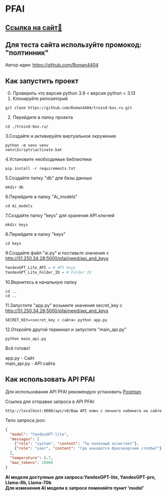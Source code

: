 # PFAI

## [Ccылка на сайт📝](http://51.250.34.28:5000/pfai)
## Для теста сайта используйте промокод: "полтинник"
Автор идеи: https://github.com/Roman4404

## Как запустить проект
0. Проверить что версия python 3.9 < версия python < 3.13 
1. Клонируйте репозиторий
```shell
git clone https://github.com/Roman4404/troind-box.ru.git
```
2. Перейдите в папку проекта
```shell
cd ./troind-box.ru/
```
3.Создайте и активируйте виртуальное окружение
```shell
python -m venv venv
venv\Scripts\activate.bat
```
4.Установите необходимые библиотеки
```shell
pip install -r requirements.txt
```
5.Создайте папку "db" для базы данных
```shell
mkdir db
```
6.Перейдите в папку "Ai_models"
```shell
cd Ai_models
```
7.Создайте папку "keys" для хранения API ключей
```shell
mkdir keys
```
8.Перейдите в папку "keys"
```shell
cd keys
```
9.Создайте файл "ai.py" и поставьте значения с http://51.250.34.28:5000/pfai/need/api_and_keys
```python
YandexGPT_Lite_API = # API keys
YandexGPT_Lite_Folder_ID = # Folder ID
```
10.Вернитесь в начальную папку
```shell
cd ..
cd ..
```
11.Запустите "app.py" возьмите значения secret_key с http://51.250.34.28:5000/pfai/need/api_and_keys
```shell
SECRET_KEY=<secret_key с сайта> python app.py
```
12.Откройте другой терминал и запустите "main_api.py"
```shell
python main_api.py
```
Всё готово!

app.py - Сайт
<br>
main_api.py - API сайта

## Как использовать API PFAI
Для использования API PFAI рекомендую установить [Postman](https://www.postman.com/)

Ссылка для отправки запроса в API PFAI:
<br>
```http request
http://localhost:8000/api/v0/Ваш API ключ с личного кабинета на сайте
```
Тело запроса json:
```json
{
  "model": "YandexGPT-lite", 
  "messages": [
    {"role": "system", "content": "Ты полезный ассистент"},
    {"role": "user", "content": "Где находятся Красноярские столбы?"}
  ],
  "temperature": 0.7,
  "max_tokens": 10000
}
```
**AI модели доступные для запроса:YandexGPT-lite, YandexGPT-pro, Llama-8b, Llama-70b**
<br>
**Для изменения AI модели в запросе поменяйте пункт 'model'**